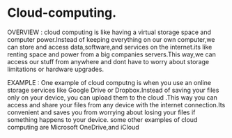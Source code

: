 # Cloud-computing.


OVERVIEW :
cloud computing is like having a virtual storage space and computer power.Instead of keeping everything on our own computer,we can store and access data,software,and services on the internet.its like renting space and power from a big companies servers.This way,we can access our stuff from anywhere and dont have to worry about storage limitations or hardware upgrades.    


EXAMPLE :
One example of cloud computng is when you use an online storage services like Google Drive or Dropbox.Instead of saving your files only on your device, you can upload them to the cloud .This way you can access and share your files from any device with the internet connection.Its convenient and saves you from worrying about losing your files if something happens to your device.
some other examples of cloud computing are Microsoft OneDrive,and iCloud 

